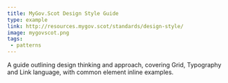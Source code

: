 ```yaml
---
title: MyGov.Scot Design Style Guide
type: example
link: http://resources.mygov.scot/standards/design-style/
image: mygovscot.png
tags:
 - patterns
---
```


A guide outlining design thinking and approach, covering Grid, Typography and Link language, with common element inline examples.
